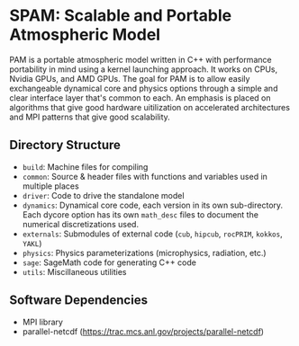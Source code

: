 # SPAM: Scalable and Portable Atmospheric Model

PAM is a portable atmospheric model written in C++ with performance portability in mind using a kernel launching approach. It works on CPUs, Nvidia GPUs, and AMD GPUs. The goal for PAM is to allow easily exchangeable dynamical core and physics options through a simple and clear interface layer that's common to each. An emphasis is placed on algorithms that give good hardware uitilization on accelerated architectures and MPI patterns that give good scalability.

## Directory Structure

* `build`: Machine files for compiling
* `common`: Source & header files with functions and variables used in multiple places
* `driver`: Code to drive the standalone model
* `dynamics`: Dynamical core code, each version in its own sub-directory. Each dycore option has its own `math_desc` files to document the numerical discretizations used.
* `externals`: Submodules of external code (`cub`, `hipcub`, `rocPRIM`, `kokkos`, `YAKL`)
* `physics`: Physics parameterizations (microphysics, radiation, etc.)
* `sage`: SageMath code for generating C++ code
* `utils`: Miscillaneous utilities

## Software Dependencies
* MPI library
* parallel-netcdf (https://trac.mcs.anl.gov/projects/parallel-netcdf)
